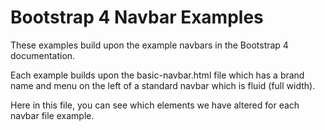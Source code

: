 # Bootstrap 4 Navbar Examples

These examples build upon the example navbars in the Bootstrap 4 documentation.

Each example builds upon the basic-navbar.html file which has a brand name and menu on the left of a standard navbar which is fluid (full width).

Here in this file, you can see which elements we have altered for each navbar file example.
